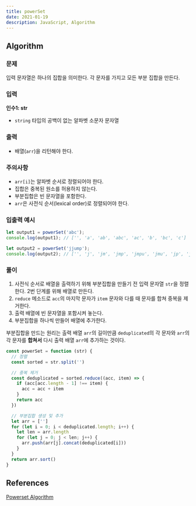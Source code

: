 ```yaml
---
title: powerSet
date: 2021-01-19
description: JavaScript, Algorithm
---
```


## Algorithm

### 문제

입력 문자열은 하나의 집합을 의미한다. 각 문자를 가지고 모든 부분 집합을 만든다.

### 입력

**인수1: str**

- `string` 타입의 공백이 없는 알파벳 소문자 문자열

### 출력

-  배열(`arr`)을 리턴해야 한다.

### 주의사항

- `arr[i]`는 알파벳 순서로 정렬되어야 한다.
- 집합은 중복된 원소를 허용하지 않는다.
- 부분집합은 빈 문자열을 포함한다.
- `arr`은 사전식 순서(lexical order)로 정렬되어야 한다.

### 입출력 예시

```javascript
let output1 = powerSet('abc');
console.log(output1); // ['', 'a', 'ab', 'abc', 'ac', 'b', 'bc', 'c']

let output2 = powerSet('jjump');
console.log(output2); // ['', 'j', 'jm', 'jmp', 'jmpu', 'jmu', 'jp', 'jpu', 'ju', 'm', 'mp', 'mpu', 'mu', 'p', 'pu', 'u']
```

### 풀이

1. 사전식 순서로 배열을 출력하기 위해 부분집합을 만들기 전 입력 문자열 `str`을 정렬한다. 2번 단계를 위해 배열로 만든다.
2. `reduce` 메소드로 `acc`의 마지막 문자가 `item` 문자와 다를 때 문자를 합쳐 중복을 제거한다.
3. 출력 배열에 빈 문자열을 포함시켜 놓는다.
4. 부분집합을 하나씩 만들어 배열에 추가한다.

부분집합을 만드는 원리는 출력 배열 `arr`의 길이만큼 `deduplicated`의 각 문자와 `arr`의 각 문자를 **합쳐서** 다시 출력 배열 `arr`에 추가하는 것이다.

```javascript
const powerSet = function (str) {
  // 정렬
  const sorted = str.split('')

  // 중복 제거
  const deduplicated = sorted.reduce((acc, item) => {
    if (acc[acc.length - 1] !== item) {
      acc = acc + item
    }
    return acc
  })

  // 부분집합 생성 및 추가
  let arr = ['']
  for (let i = 0; i < deduplicated.length; i++) {
    let len = arr.length
    for (let j = 0; j < len; j++) {
      arr.push(arr[j].concat(deduplicated[i])) 
    }
  }
  return arr.sort()
}
```

## References

[Powerset Algorithm](https://medium.com/@abc810221/powerset-algorithm-760512ee60f3)